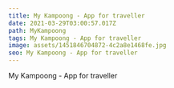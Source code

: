 ```yaml
---
title: My Kampoong - App for traveller
date: 2021-03-29T03:00:57.017Z
path: MyKampoong
tags: My Kampoong - App for traveller
image: assets/1451846704872-4c2a8e1468fe.jpg
seo: My Kampoong - App for traveller
---
```

My Kampoong - App for traveller
